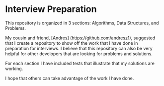 # Interview Preparation
This repository is organized in 3 sections: Algorithms, Data Structures, and Problems.

My cousin and friend, [Andres] (https://github.com/andresz1), suggested that I create a repository to show off the work that I have done in preparation for interviews. I believe that this repository can also be very helpful for other developers that are looking for problems and solutions.

For each section I have included tests that illustrate that my solutions are working.

I hope that others can take advantage of the work I have done. 
